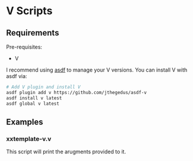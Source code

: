# V Scripts

## Requirements

Pre-requisites:

- V

I recommend using [asdf](https://asdf-vm.com/guide/getting-started.html) to manage your V versions. You can install V with asdf via:

```bash
# Add V plugin and install V
asdf plugin add v https://github.com/jthegedus/asdf-v
asdf install v latest
asdf global v latest
```

## Examples

### xxtemplate-v.v

This script will print the arugments provided to it.
